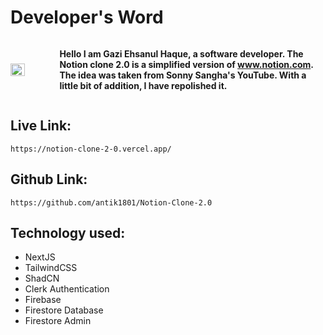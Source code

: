 # Developer's Word 
<div style="display: flex; align-items: center;">
    <img src="https://i.ibb.co.com/VBL3pff/ANTIK-new.jpg" style="width: 40%; height: auto; margin-right: 20px;" />
    <div>
        <p><strong>Hello I am Gazi Ehsanul Haque, a software developer. The Notion clone 2.0 is a simplified version of <a href="https://www.notion.com/">www.notion.com</a>. The idea was taken from Sonny Sangha's YouTube. With a little bit of addition, I have repolished it.</strong></p>
    </div>
</div>

## Live Link: 
```
https://notion-clone-2-0.vercel.app/
```
## Github Link: 
```
https://github.com/antik1801/Notion-Clone-2.0 
```

## Technology used: 
<ul>
    <li>NextJS</li>
    <li>TailwindCSS</li>
    <li>ShadCN</li>
    <li>Clerk Authentication</li>
    <li>Firebase</li>
    <li>Firestore Database</li>
    <li>Firestore Admin</li>
</ul>